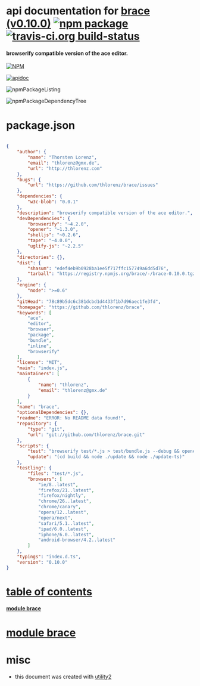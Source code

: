 # api documentation for  [brace (v0.10.0)](https://github.com/thlorenz/brace)  [![npm package](https://img.shields.io/npm/v/npmdoc-brace.svg?style=flat-square)](https://www.npmjs.org/package/npmdoc-brace) [![travis-ci.org build-status](https://api.travis-ci.org/npmdoc/node-npmdoc-brace.svg)](https://travis-ci.org/npmdoc/node-npmdoc-brace)
#### browserify compatible version of the ace editor.

[![NPM](https://nodei.co/npm/brace.png?downloads=true)](https://www.npmjs.com/package/brace)

[![apidoc](https://npmdoc.github.io/node-npmdoc-brace/build/screenCapture.buildNpmdoc.browser._2Fhome_2Ftravis_2Fbuild_2Fnpmdoc_2Fnode-npmdoc-brace_2Ftmp_2Fbuild_2Fapidoc.html.png)](https://npmdoc.github.io/node-npmdoc-brace/build/apidoc.html)

![npmPackageListing](https://npmdoc.github.io/node-npmdoc-brace/build/screenCapture.npmPackageListing.svg)

![npmPackageDependencyTree](https://npmdoc.github.io/node-npmdoc-brace/build/screenCapture.npmPackageDependencyTree.svg)



# package.json

```json

{
    "author": {
        "name": "Thorsten Lorenz",
        "email": "thlorenz@gmx.de",
        "url": "http://thlorenz.com"
    },
    "bugs": {
        "url": "https://github.com/thlorenz/brace/issues"
    },
    "dependencies": {
        "w3c-blob": "0.0.1"
    },
    "description": "browserify compatible version of the ace editor.",
    "devDependencies": {
        "browserify": "~4.2.0",
        "opener": "~1.3.0",
        "shelljs": "~0.2.6",
        "tape": "~4.0.0",
        "uglify-js": "~2.2.5"
    },
    "directories": {},
    "dist": {
        "shasum": "edef4eb9b0928ba1ee5f717ffc157749a6dd5d76",
        "tarball": "https://registry.npmjs.org/brace/-/brace-0.10.0.tgz"
    },
    "engine": {
        "node": ">=0.6"
    },
    "gitHead": "78c89b5dc6c381dcbd1d4433f1b7d96aec1fe3fd",
    "homepage": "https://github.com/thlorenz/brace",
    "keywords": [
        "ace",
        "editor",
        "browser",
        "package",
        "bundle",
        "inline",
        "browserify"
    ],
    "license": "MIT",
    "main": "index.js",
    "maintainers": [
        {
            "name": "thlorenz",
            "email": "thlorenz@gmx.de"
        }
    ],
    "name": "brace",
    "optionalDependencies": {},
    "readme": "ERROR: No README data found!",
    "repository": {
        "type": "git",
        "url": "git://github.com/thlorenz/brace.git"
    },
    "scripts": {
        "test": "browserify test/*.js > test/bundle.js --debug && opener test/index.html",
        "update": "(cd build && node ./update && node ./update-ts)"
    },
    "testling": {
        "files": "test/*.js",
        "browsers": [
            "ie/8..latest",
            "firefox/21..latest",
            "firefox/nightly",
            "chrome/26..latest",
            "chrome/canary",
            "opera/12..latest",
            "opera/next",
            "safari/5.1..latest",
            "ipad/6.0..latest",
            "iphone/6.0..latest",
            "android-browser/4.2..latest"
        ]
    },
    "typings": "index.d.ts",
    "version": "0.10.0"
}
```



# <a name="apidoc.tableOfContents"></a>[table of contents](#apidoc.tableOfContents)

#### [module brace](#apidoc.module.brace)



# <a name="apidoc.module.brace"></a>[module brace](#apidoc.module.brace)



# misc
- this document was created with [utility2](https://github.com/kaizhu256/node-utility2)
